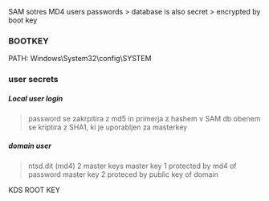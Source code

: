 
SAM sotres MD4 users passwords
	> database is also secret 
	> encrypted by boot key
	

### BOOTKEY

PATH: Windows\System32\config\SYSTEM

### user secrets
##### Local user login 

> password se zakrpitira z md5 in primerja z hashem v SAM db
> obenem se kriptira z SHA1, ki je uporabljen za masterkey

##### domain user
> ntsd.dit (md4)
> 2 master keys 
> master key 1 protected by md4 of password
> master key 2 proteced by public key of domain


KDS ROOT KEY

